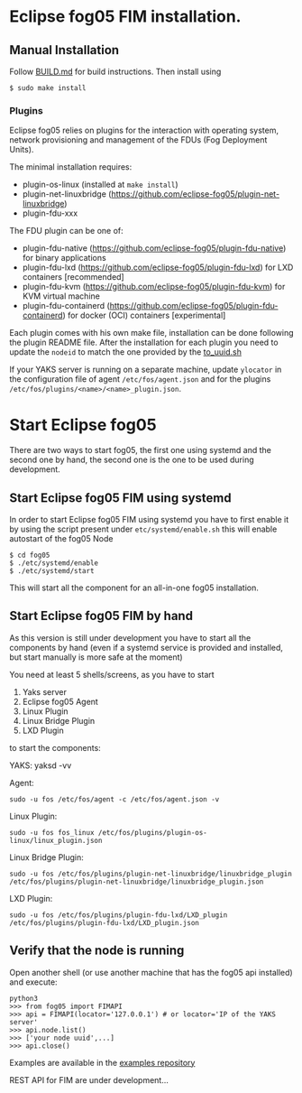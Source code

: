 # Eclipse fog05 FIM installation.


## Manual Installation



Follow [BUILD.md](BUILD.md) for build instructions.
Then install using
```
$ sudo make install
```


### Plugins

Eclipse fog05 relies on plugins for the interaction with operating system, network provisioning and management of the FDUs (Fog Deployment Units).

The minimal installation requires:
- plugin-os-linux (installed at `make install`)
- plugin-net-linuxbridge (https://github.com/eclipse-fog05/plugin-net-linuxbridge)
- plugin-fdu-xxx

The FDU plugin can be one of:

- plugin-fdu-native (https://github.com/eclipse-fog05/plugin-fdu-native) for binary applications
- plugin-fdu-lxd (https://github.com/eclipse-fog05/plugin-fdu-lxd) for LXD containers [recommended]
- plugin-fdu-kvm (https://github.com/eclipse-fog05/plugin-fdu-kvm) for KVM virtual machine
- plugin-fdu-containerd (https://github.com/eclipse-fog05/plugin-fdu-containerd) for docker (OCI) containers [experimental]

Each plugin comes with his own make file, installation can be done following the plugin README file.
After the installation for each plugin you need to update the `nodeid` to match the one provided by the [to_uuid.sh](to_uuid.sh)


If your YAKS server is running on a separate machine, update `ylocator` in the configuration file of agent `/etc/fos/agent.json` and for the plugins `/etc/fos/plugins/<name>/<name>_plugin.json`.


# Start Eclipse fog05

There are two ways to start fog05, the first one using systemd and the second one by hand,
the second one is the one to be used during development.

## Start Eclipse fog05 FIM using systemd

In order to start Eclipse fog05 FIM using systemd you have to first enable it
by using the script present under `etc/systemd/enable.sh` this will enable autostart of the fog05 Node

    $ cd fog05
    $ ./etc/systemd/enable
    $ ./etc/systemd/start

This will start all the component for an all-in-one fog05 installation.

## Start Eclipse fog05 FIM by hand

As this version is still under development you have to start all the components by hand
(even if a systemd service is provided and installed, but start manually is more safe at the moment)

You need at least 5 shells/screens, as you have to start

1. Yaks server
2. Eclipse fog05 Agent
3. Linux Plugin
4. Linux Bridge Plugin
5. LXD Plugin


to start the components:

YAKS:
    yaksd -vv

 Agent:

    sudo -u fos /etc/fos/agent -c /etc/fos/agent.json -v

Linux Plugin:

    sudo -u fos fos_linux /etc/fos/plugins/plugin-os-linux/linux_plugin.json

Linux Bridge Plugin:

    sudo -u fos /etc/fos/plugins/plugin-net-linuxbridge/linuxbridge_plugin /etc/fos/plugins/plugin-net-linuxbridge/linuxbridge_plugin.json

LXD Plugin:

    sudo -u fos /etc/fos/plugins/plugin-fdu-lxd/LXD_plugin /etc/fos/plugins/plugin-fdu-lxd/LXD_plugin.json


## Verify that the node is running

Open another shell (or use another machine that has the fog05 api installed)
and execute:

    python3
    >>> from fog05 import FIMAPI
    >>> api = FIMAPI(locator='127.0.0.1') # or locator='IP of the YAKS server'
    >>> api.node.list()
    >>> ['your node uuid',...]
    >>> api.close()

Examples are available in the [examples repository](https://github.com/eclipse-fog05/examples)


REST API for FIM are under development...

<!--
## Basic CLI Interface

It is also possible to install a CLI interface, just execute

    ./install_cli.sh


On a node with the fos CLI interface installed declare the env variable `FOS_YAKS_ENDPOINT`
and verify the list of the nodes available

    export FOS_YAKS_ENDPOINT="tcp/<address of yaks server>:7447"
    fos fim node list
 -->

